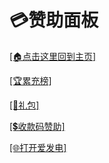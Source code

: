 # 💳赞助面板

[[🏠点击这里回到主页]](README.md)

[[🏆累充榜]](/zz/lcb.md)

[[🎁礼包]](/zz/lb.md)

[[💲收款码赞助]](/zz/scm.md)

[[🌐打开爱发电]](https://afdian.net/@Zongzi21o)
